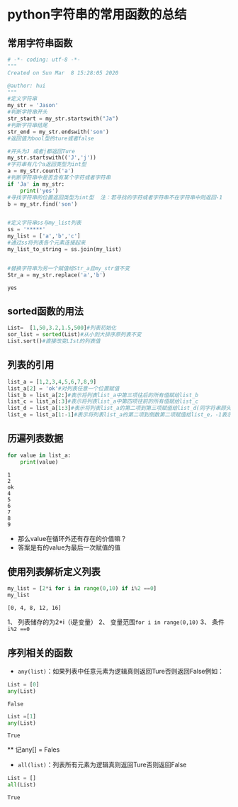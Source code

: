 # python字符串的常用函数的总结


## 常用字符串函数


```python
# -*- coding: utf-8 -*-
"""
Created on Sun Mar  8 15:28:05 2020

@author: hui
"""
#定义字符串
my_str = 'Jason'
#判断字符串开头
str_start = my_str.startswith("Ja")
#判断字符串结尾
str_end = my_str.endswith('son')
#返回值为bool型的ture或者false

#开头为J 或者j都返回Ture
my_str.startswith(('J','j'))
#字符串有几个a返回类型为int型
a = my_str.count('a')
#判断字符串中是否含有某个字符或者字符串
if 'Ja' in my_str:
    print('yes')
#寻找字符串的位置返回类型为int型  注：若寻找的字符或者字符串不在字符串中则返回-1
b = my_str.find('son')


#定义字符串ss与my_list列表
ss = '*****'
my_list = ['a','b','c']
#通过ss将列表各个元素连接起来
my_list_to_string = ss.join(my_list)


#替换字符串为另一个赋值给Str_a且my_str值不变
Str_a = my_str.replace('a','b')


```

    yes
    

## sorted函数的用法


```python
List=  [1,50,3.2,1.5,500]#列表初始化
sor_list = sorted(List)#从小到大排序原列表不变
List.sort()#直接改变LIst的列表值
```

## 列表的引用


```python
list_a = [1,2,3,4,5,6,7,8,9]
list_a[2] = 'ok'#对列表任意一个位置赋值
list_b = list_a[2:]#表示将列表list_a中第三项往后的所有值赋给list_b
list_c = list_a[:3]#表示将列表list_a中第四项往前的所有值赋给list_c
list_d = list_a[1:3]#表示将列表list_a的第二项到第三项赋值给list_d(同字符串顾头不顾腚最后一位不算)
list_e = list_a[1:-1]#表示将列表list_a的第二项到倒数第二项赋值给list_e，-1表示从后往前数第一项
```

## 历遍列表数据


```python
for value in list_a:
    print(value)
```

    1
    2
    ok
    4
    5
    6
    7
    8
    9
    

* 那么value在循环外还有存在的价值嘛？ 
* 答案是有的value为最后一次赋值的值

## 使用列表解析定义列表


```python
my_list = [2*i for i in range(0,10) if i%2 ==0]
my_list
```




    [0, 4, 8, 12, 16]



1、 列表储存的为2*i（i是变量）
2、 变量范围`for i in range(0,10)`
3、 条件`i%2 ==0`

## 序列相关的函数

* `any(list)`：如果列表中任意元素为逻辑真则返回Ture否则返回False例如：


```python
List = [0]
any(List)
```




    False




```python
List =[1]
any(List)
```




    True



** 记any[] = Fales

* `all(list)`：列表所有元素为逻辑真则返回Ture否则返回False


```python
List = []
all(List)
```




    True




```python

```


```python

```
